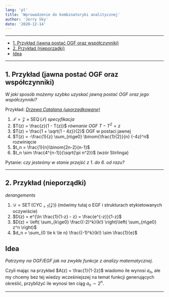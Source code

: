 ```yaml
---
lang: 'pl'
title: 'Wprowadzenie do kombinatoryki analitycznej'
author: 'Jerry Sky'
date: '2020-12-14'
---
```


---

- [1. Przykład (jawna postać OGF oraz współczynniki)](#1-przykład-jawna-postać-ogf-oraz-współczynniki)
- [2. Przykład (nieporządki)](#2-przykład-nieporządki)
- [Idea](#idea)

---

## 1. Przykład (jawna postać OGF oraz współczynniki)

*W jaki sposób możemy szybko uzyskać jawną postać OGF oraz jego współczynniki?*

Przykład: [*Drzewa Catalana (uporządkowane)*](../2020-10-19/plane-trees.md)

1. $\mathcal{T} = \mathcal{Z} \times \operatorname{SEQ}(\mathcal{T})$ *specyfikacja*
2. $T(z) = \frac{z}{1 - T(z)}$ *równanie OGF $T - T^2 = z$*
3. $T(z) = \frac{1 + \sqrt{1 - 4z}}{2}$ OGF w postaci jawnej
4. $T(z) = -\frac{1}{z} \sum_{n\ge0} \binom{\frac{1}{2}}{n} (-4z)^n$ rozwinięcie
5. $t_n = \frac{1}{n}\binom{2n-2}{n-1}$
6. $t_n \sim \frac{4^{n-1}}{\sqrt{\pi n^2}}$ (wzór Stirlinga)

Pytanie: *czy jesteśmy w stanie przejść z 1. do 6. od razu?*

---

## 2. Przykład (nieporządki)
*derangements*

1. $\mathcal{D} = \operatorname{SET}(\operatorname{CYC}_{>1}(\mathcal{Z}))$ (mówimy tutaj o EGF i strukturach etykietowanych oczywiście)
2. $D(z) = e^{\ln \frac{1}{1-z} - z} = \frac{e^{-z}}{1-z}$
3. $D(z) = \left( \sum_{k\ge0} \frac{(-2)^k}{k!} \right)\left( \sum_{n\ge0} z^n \right)$
4. $d_n = \sum_{0 \le k \le n} \frac{(-1)^k}{k!} \sim \frac{1}{e}$

## Idea

*Patrzymy na OGF/EGF jak na zwykłe funkcje z analizy matematycznej.*

Czyli mając na przykład $A(z) = \frac{1}{1-2z}$ wiadomo ile wynosi $a_n$, ale my chcemy bez tej wiedzy wcześniejszej na temat funkcji generujących określić, przybliżyć ile wynosi ten ciąg $a_n \sim 2^n$.



---
